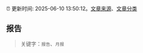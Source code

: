 :alarm_clock: 更新时间: 2025-06-10 13:50:12。[文章来源](/README.md)、[文章分类](/TAGS.md)

## 报告


> 关键字：`报告`、`月报`



